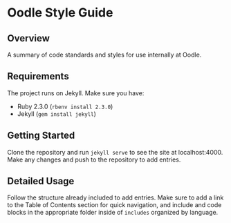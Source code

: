 # Oodle Style Guide

## Overview

A summary of code standards and styles for use internally at Oodle.

## Requirements

The project runs on Jekyll. Make sure you have:

- Ruby 2.3.0 (`rbenv install 2.3.0`)
- Jekyll (`gem install jekyll`)

## Getting Started

Clone the repository and run `jekyll serve` to see the site at localhost:4000. Make any changes and push to the repository to add entries.

## Detailed Usage

Follow the structure already included to add entries. Make sure to add a link to the Table of Contents section for quick navigation, and include and code blocks in the appropriate folder inside of `includes` organized by language.